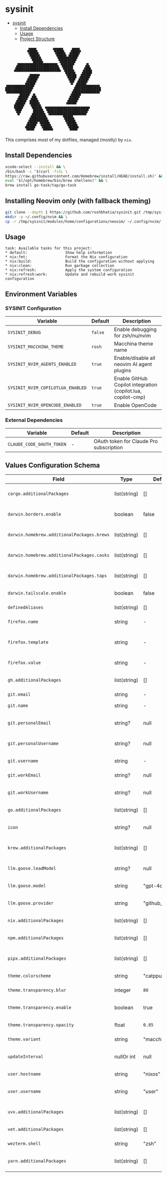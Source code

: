 # sysinit

- [sysinit](#sysinit)
  - [Install Dependencies](#install-dependencies)
  - [Usage](#usage)
  - [Project Structure](#project-structure)

```ascii
          ▗▄▄▄       ▗▄▄▄▄    ▄▄▄▖
          ▜███▙       ▜███▙  ▟███▛
           ▜███▙       ▜███▙▟███▛
            ▜███▙       ▜██████▛
     ▟█████████████████▙ ▜████▛     ▟▙
    ▟███████████████████▙ ▜███▙    ▟██▙
           ▄▄▄▄▖           ▜███▙  ▟███▛
          ▟███▛             ▜██▛ ▟███▛
         ▟███▛               ▜▛ ▟███▛
▟███████████▛                  ▟██████████▙
▜██████████▛                  ▟███████████▛
      ▟███▛ ▟▙               ▟███▛
     ▟███▛ ▟██▙             ▟███▛
    ▟███▛  ▜███▙           ▝▀▀▀▀
    ▜██▛    ▜███▙ ▜██████████████████▛
     ▜▛     ▟████▙ ▜████████████████▛
           ▟██████▙       ▜███▙
          ▟███▛▜███▙       ▜███▙
         ▟███▛  ▜███▙       ▜███▙
         ▝▀▀▀    ▀▀▀▀▘       ▀▀▀▘
```

This comprises most of my dotfiles, managed (mostly) by `nix`.

## Install Dependencies

```bash
xcode-select --install && \
/bin/bash -c "$(curl -fsSL \
https://raw.githubusercontent.com/Homebrew/install/HEAD/install.sh)" && \
eval "$(/opt/homebrew/bin/brew shellenv)" && \
brew install go-task/tap/go-task
```

## Installing Neovim only (with fallback theming)

```bash
git clone --depth 1 https://github.com/roshbhatia/sysinit.git /tmp/sysinit && \
mkdir -p ~/.config/nvim && \
cp -r /tmp/sysinit/modules/home/configurations/neovim/ ~/.config/nvim/
```

## Usage

```text
task: Available tasks for this project:
* default:                 Show help information
* nix:fmt:                 Format the Nix configuration
* nix:build:               Build the configuration without applying
* nix:clean:               Run garbage collection
* nix:refresh:             Apply the system configuration
* nix:refresh:work:        Update and rebuild work sysinit configuration
```

## Environment Variables

### SYSINIT Configuration

| Variable | Default | Description |
|----------|---------|-------------|
| `SYSINIT_DEBUG` | `false` | Enable debugging for zsh/nu/nvim |
| `SYSINIT_MACCHINA_THEME` | `rosh` | Macchina theme name |
| `SYSINIT_NVIM_AGENTS_ENABLED` | `true` | Enable/disable all neovim AI agent plugins |
| `SYSINIT_NVIM_COPILOTLUA_ENABLED` | `true` | Enable GitHub Copilot integration (copilot.lua, copilot-cmp) |
| `SYSINIT_NVIM_OPENCODE_ENABLED` | `true` | Enable OpenCode |

### External Dependencies

| Variable | Default | Description |
|----------|---------|-------------|
| `CLAUDE_CODE_OAUTH_TOKEN` | - | OAuth token for Claude Pro subscription |

<!-- VALUES_SCHEMA_START -->

## Values Configuration Schema

| Field | Type | Default | Required | Description |
|-------|------|---------|----------|-------------|
| `cargo.additionalPackages` | list(string) | [] |  | Additional Rust/Cargo packages |
| `darwin.borders.enable` | boolean | false |  | Enable window borders |
| `darwin.homebrew.additionalPackages.brews` | list(string) | [] |  | Additional Homebrew formulae |
| `darwin.homebrew.additionalPackages.casks` | list(string) | [] |  | Additional Homebrew casks |
| `darwin.homebrew.additionalPackages.taps` | list(string) | [] |  | Additional Homebrew taps |
| `darwin.tailscale.enable` | boolean | false |  | Enable Tailscale |
| `definedAliases` | list(string) | [] |  | Search aliases |
| `firefox.name` | string | - | ✓ | Parameter name |
| `firefox.template` | string | - | ✓ | URL template for the search engine |
| `firefox.value` | string | - | ✓ | Parameter value |
| `gh.additionalPackages` | list(string) | [] |  | Additional GitHub CLI extensions |
| `git.email` | string | - | ✓ | Git user email |
| `git.name` | string | - | ✓ | Git user name |
| `git.personalEmail` | string? | null |  | Personal email override |
| `git.personalUsername` | string? | null |  | Personal username override |
| `git.username` | string | - | ✓ | Git/GitHub username |
| `git.workEmail` | string? | null |  | Work email override |
| `git.workUsername` | string? | null |  | Work username override |
| `go.additionalPackages` | list(string) | [] |  | Additional Go packages |
| `icon` | string? | null |  | Icon URL for the search engine |
| `krew.additionalPackages` | list(string) | [] |  | Additional kubectl krew plugins |
| `llm.goose.leadModel` | string? | null |  | Goose lead model configuration |
| `llm.goose.model` | string | "gpt-4o-mini" |  | Goose model configuration |
| `llm.goose.provider` | string | "github_copilot" |  | Goose provider configuration |
| `nix.additionalPackages` | list(string) | [] |  | Additional Nix packages |
| `npm.additionalPackages` | list(string) | [] |  | Additional global npm packages |
| `pipx.additionalPackages` | list(string) | [] |  | Additional global pipx packages |
| `theme.colorscheme` | string | "catppuccin" |  | Theme colorscheme |
| `theme.transparency.blur` | integer | `80` |  | Background blur amount |
| `theme.transparency.enable` | boolean | true |  | Enable transparency effects |
| `theme.transparency.opacity` | float | `0.85` |  | Transparency opacity level |
| `theme.variant` | string | "macchiato" |  | Theme variant |
| `updateInterval` | nullOr int | null |  | Update interval in milliseconds |
| `user.hostname` | string | "nixos" |  | System hostname |
| `user.username` | string | "user" |  | Username for the system user |
| `uvx.additionalPackages` | list(string) | [] |  | Additional global uvx packages |
| `vet.additionalPackages` | list(string) | [] |  | Additional Vet packages |
| `wezterm.shell` | string | "zsh" |  | Default shell for wezterm |
| `yarn.additionalPackages` | list(string) | [] |  | Additional global yarn packages |
<!-- VALUES_SCHEMA_END -->
